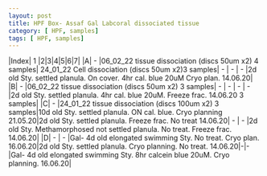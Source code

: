 ```yaml
---
layout: post
title: HPF Box- Assaf Gal Labcoral dissociated tissue
category: [ HPF, samples]
tags: [ HPF, samples]
---
```

|Index|  1  |2|3|4|5|6|7|
|A|  -  |06_02_22 tissue dissociation (discs 50um x2) 4 samples| 24_01_22 Cell dissociation (discs 50um x2)3 samples|  -  |  -  |  -  |2d old Sty. settled planula. On cover. 4hr cal. blue 20uM Cryo plan. 14.06.20|
|B|  -  |06_02_22 tissue dissociation (discs 50um x2) 3 samples|  -  |  -  |  -  |  -  |2d old Sty. settled planula. 4hr cal. blue 20uM. Freeze frac. 14.06.20 3 samples|
|C|  -  |24_01_22 tissue dissociation (discs 100um x2) 3 samples|10d old Sty. settled planula. ON cal. blue. Cryo planning 21.05.20|2d old Sty. settled planula. Freeze frac. No treat 14.06.20|  -  |  -  |2d old Sty. Methamorphosed not settled planula. No treat. Freeze frac. 14.06.20|
|D|  -  |  -  |Gal- 4d old elongated swimming Sty. No treat. Cryo plan. 16.06.20|2d old Sty. settled planula. Cryo planning. No treat. 14.06.20|-|-|Gal- 4d old elongated swimming Sty. 8hr calcein blue 20uM. Cryo planning. 16.06.20|
